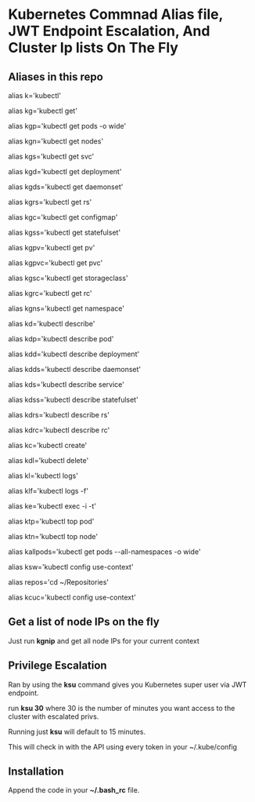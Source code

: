 # Kubernetes Commnad Alias file, JWT Endpoint Escalation, And Cluster Ip lists On The Fly

## Aliases in this repo

alias k='kubectl'

alias kg='kubectl get'

alias kgp='kubectl get pods -o wide'

alias kgn='kubectl get nodes'

alias kgs='kubectl get svc'

alias kgd='kubectl get deployment'

alias kgds='kubectl get daemonset'

alias kgrs='kubectl get rs'

alias kgc='kubectl get configmap'

alias kgss='kubectl get statefulset'

alias kgpv='kubectl get pv'

alias kgpvc='kubectl get pvc'

alias kgsc='kubectl get storageclass'

alias kgrc='kubectl get rc'

alias kgns='kubectl get namespace'

alias kd='kubectl describe'

alias kdp='kubectl describe pod'

alias kdd='kubectl describe deployment'

alias kdds='kubectl describe daemonset'

alias kds='kubectl describe service'

alias kdss='kubectl describe statefulset'

alias kdrs='kubectl describe rs'

alias kdrc='kubectl describe rc'

alias kc='kubectl create'

alias kdl='kubectl delete'

alias kl='kubectl logs'

alias klf='kubectl logs -f'

alias ke='kubectl exec -i -t'

alias ktp='kubectl top pod'

alias ktn='kubectl top node'

alias kallpods='kubectl get pods --all-namespaces -o wide'

alias ksw='kubectl config use-context'

alias repos='cd ~/Repositories'

alias kcuc='kubectl config use-context'

## Get a list of node IPs on the fly

Just run **kgnip** and get all node IPs for your current context

## Privilege Escalation

Ran by using the **ksu** command gives you Kubernetes super user via JWT endpoint.

run **ksu 30** where 30 is the number of minutes you want access to the cluster with escalated privs. 

Running just **ksu** will default to 15 minutes.

This will check in with the API using every token in your ~/.kube/config

## Installation

Append the code in your **~/.bash_rc** file. 


